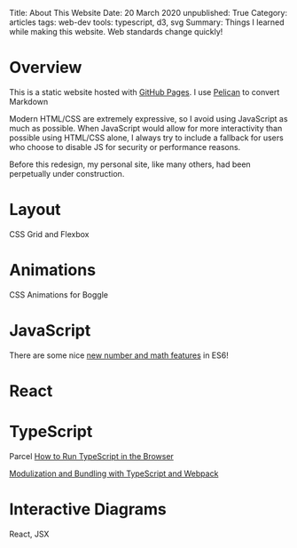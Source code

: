 Title:  About This Website
Date:  20 March 2020
unpublished: True
Category: articles
tags: web-dev
tools: typescript, d3, svg
Summary:  Things I learned while making this website.  Web standards change quickly!

# Overview

This is a static website hosted with [GitHub Pages](https://pages.github.com/).  I use [Pelican](https://blog.getpelican.com/) to convert Markdown

Modern HTML/CSS are extremely expressive, so I avoid using JavaScript as much as possible.  When JavaScript would allow for more interactivity than possible using HTML/CSS alone, I always try to include a fallback for users who choose to disable JS for security or performance reasons.

Before this redesign, my personal site, like many others, had been perpetually under construction.

# Layout

CSS Grid and Flexbox

# Animations

CSS Animations for Boggle

# JavaScript

There are some nice [new number and math features](https://2ality.com/2015/04/numbers-math-es6.html) in ES6!

# 


# React

# TypeScript

Parcel
[How to Run TypeScript in the Browser](https://technicallyrural.ca/2017/09/02/how-to-run-typescript-in-the-browser/)

[Modulization and Bundling with TypeScript and Webpack](http://www.thinkingincrowd.me/2016/01/02/Modulization-and-Bundling-with-TypeScript-and-Webpack-for-JS-Full-Stack-Project/)

# Interactive Diagrams

React, JSX

